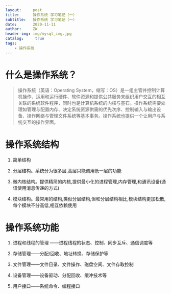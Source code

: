 ```yaml
---
layout:     post
title:      操作系统 学习笔记（一）
subtitle:   操作系统 学习笔记（一）
date:       2020-11-11
author:     ZW
header-img: img/mysql_img.jpg
catalog: 	 true
tags:
    - 操作系统
---
```


# 什么是操作系统？
>操作系统（英语：Operating System，缩写：OS）是一组主管并控制计算机操作、运用和运行硬件、软件资源和提供公共服务来组织用户交互的相互关联的系统软件程序，同时也是计算机系统的内核与基石。操作系统需要处理如管理与配置内存、决定系统资源供需的优先次序、控制输入与输出设备、操作网络与管理文件系统等基本事务。操作系统也提供一个让用户与系统交互的操作界面。

# 操作系统结构
1. 简单结构

2. 分层结构。系统分为很多层,高层只能调用低一层的功能

3. 微内核结构。提供精简的内核,提供最小化的进程管理,内存管理,和通讯设备(通讯使用消息传递的方式)

4. 模块结构。最常用的结构,类似分层结构,但和分层结构相比,模块结构更加松散,每个模块不分高低,相互依赖使用


# 操作系统功能
1. 进程和线程的管理 ——进程线程的状态、控制、同步互斥、通信调度等

2. 存储管理——分配/回收、地址转换、存储保护等

3. 文件管理——文件目录、文件操作、磁盘空间、文件存取控制

4. 设备管理——设备驱动、分配回收、缓冲技术等

5. 用户接口——系统命令、编程接口







